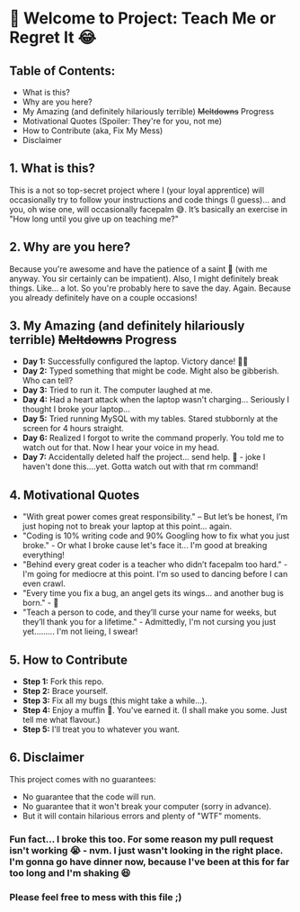 # 🚀 Welcome to Project: Teach Me or Regret It 😂

## **Table of Contents:**

- What is this?
- Why are you here?
- My Amazing (and definitely hilariously terrible) ~~Meltdowns~~ Progress
- Motivational Quotes (Spoiler: They're for you, not me)
- How to Contribute (aka, Fix My Mess)
- Disclaimer

## **1. What is this?**

This is a not so top-secret project where I (your loyal apprentice) will occasionally try to follow your instructions and code things (I guess)… and you, oh wise one, will occasionally facepalm 😅. It’s basically an exercise in "How long until you give up on teaching me?"

## **2. Why are you here?**

Because you're awesome and have the patience of a saint 🧘 (with me anyway. You sir certainly can be impatient). Also, I might definitely break things. Like… a lot. So you're probably here to save the day. Again. Because you already definitely have on a couple occasions!

## **3. My Amazing (and definitely hilariously terrible) ~~Meltdowns~~ Progress**

- **Day 1:** Successfully configured the laptop. Victory dance! 💃🎉
- **Day 2:** Typed something that might be code. Might also be gibberish. Who can tell?
- **Day 3:** Tried to run it. The computer laughed at me.
- **Day 4:** Had a heart attack when the laptop wasn't charging... Seriously I thought I broke your laptop...
- **Day 5:** Tried running MySQL with my tables. Stared stubbornly at the screen for 4 hours straight. 
- **Day 6:** Realized I forgot to write the command properly. You told me to watch out for that. Now I hear your voice in my head.
- **Day 7:** Accidentally deleted half the project... send help. 😬 - joke I haven't done this....yet. Gotta watch out with that rm command!

## **4. Motivational Quotes**

- "With great power comes great responsibility." – But let’s be honest, I’m just hoping not to break your laptop at this point... again.
- "Coding is 10% writing code and 90% Googling how to fix what you just broke." - Or what I broke cause let's face it... I'm good at breaking everything!
- "Behind every great coder is a teacher who didn’t facepalm too hard." - I'm going for mediocre at this point. I'm so used to dancing before I can even crawl.
- "Every time you fix a bug, an angel gets its wings... and another bug is born." - 👼
- "Teach a person to code, and they’ll curse your name for weeks, but they’ll thank you for a lifetime." - Admittedly, I'm not cursing you just yet......... I'm not lieing, I swear!

## **5. How to Contribute**

- **Step 1:** Fork this repo.
- **Step 2:** Brace yourself.
- **Step 3:** Fix all my bugs (this might take a while…).
- **Step 4:** Enjoy a muffin 🧁. You've earned it. (I shall make you some. Just tell me what flavour.)
- **Step 5:** I'll treat you to whatever you want.

## **6. Disclaimer**

This project comes with no guarantees:

- No guarantee that the code will run.
- No guarantee that it won't break your computer (sorry in advance).
- But it will contain hilarious errors and plenty of "WTF" moments.

### Fun fact... I broke this too. For some reason my pull request isn't working 😭 - nvm. I just wasn't looking in the right place. I'm gonna go have dinner now, because I've been at this for far too long and I'm shaking 😆
### Please feel free to mess with this file ;)
